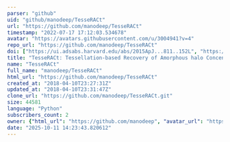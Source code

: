```yaml
---
parser: "github"
uid: "github/manodeep/TesseRACt"
url: "https://github.com/manodeep/TesseRACt"
timestamp: "2022-07-17 17:12:03.534678"
avatar: "https://avatars.githubusercontent.com/u/3004941?v=4"
repo_url: "https://github.com/manodeep/TesseRACt"
doi: ["https://ui.adsabs.harvard.edu/abs/2015ApJ...811..152L", "https://ui.adsabs.harvard.edu/abs/2021ascl.soft05004L/abstract"]
title: "TesseRACt: Tessellation-based Recovery of Amorphous halo Concentrations"
name: "TesseRACt"
full_name: "manodeep/TesseRACt"
html_url: "https://github.com/manodeep/TesseRACt"
created_at: "2018-04-10T23:27:31Z"
updated_at: "2018-04-10T23:31:47Z"
clone_url: "https://github.com/manodeep/TesseRACt.git"
size: 44581
language: "Python"
subscribers_count: 2
owner: {"html_url": "https://github.com/manodeep", "avatar_url": "https://avatars.githubusercontent.com/u/3004941?v=4", "login": "manodeep", "type": "User"}
date: "2025-10-11 14:23:43.820612"
---
```


